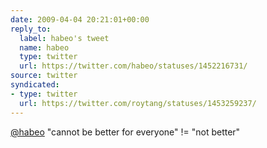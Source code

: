 ```yaml
---
date: 2009-04-04 20:21:01+00:00
reply_to:
  label: habeo's tweet
  name: habeo
  type: twitter
  url: https://twitter.com/habeo/statuses/1452216731/
source: twitter
syndicated:
- type: twitter
  url: https://twitter.com/roytang/statuses/1453259237/
---
```


[@habeo](https://twitter.com/habeo/) "cannot be better for everyone" != "not better"